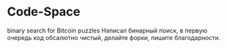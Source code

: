 # Code-Space
binary search for Bitcoin puzzles
Написал бинарный поиск, в первую очередь код обсалютно чистый, делайте форки, пишите благодарности.
